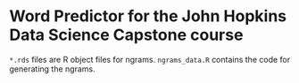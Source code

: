 # Word Predictor for the John Hopkins Data Science Capstone course

`*.rds` files are R object files for ngrams.
`ngrams_data.R` contains the code for generating the ngrams.
